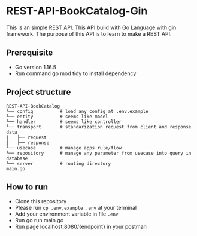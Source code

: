 # REST-API-BookCatalog-Gin

This is an simple REST API. This API build with Go Language with gin framework.
The purpose of this API is to learn to make a REST API.

## Prerequisite

- Go version 1.16.5
- Run command go mod tidy to install dependency

## Project structure

```
REST-API-BookCatalog
└── config          # load any config at .env.example
└── entity          # seems like model
└── handler         # seems like controller
└── transport       # standarization request from client and response data
|   ├── request
|   ├── response
└── usecase         # manage apps rule/flow
└── repository      # manage any parameter from usecase into query in database
└── server          # routing directory
main.go
```

## How to run

- Clone this repository
- Please run `cp .env.example .env` at your terminal
- Add your environment variable in file `.env`
- Run go run main.go
- Run page localhost:8080/{endpoint} in your postman